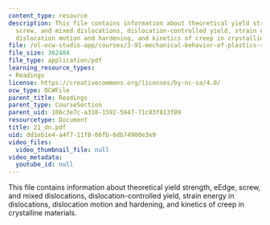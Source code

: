 ```yaml
---
content_type: resource
description: This file contains information about theoretical yield strength, eEdge,
  screw, and mixed dislocations, dislocation-controlled yield, strain energy in dislocations,
  dislocation motion and hardening, and kinetics of creep in crystalline materials.
file: /ol-ocw-studio-app/courses/3-91-mechanical-behavior-of-plastics-spring-2007/dd1eb1e4a4f711f006fb6db74900e3e9_21_dn.pdf
file_size: 362484
file_type: application/pdf
learning_resource_types:
- Readings
license: https://creativecommons.org/licenses/by-nc-sa/4.0/
ocw_type: OCWFile
parent_title: Readings
parent_type: CourseSection
parent_uid: 106c3e7c-a318-1592-5947-71c83f813f89
resourcetype: Document
title: 21_dn.pdf
uid: dd1eb1e4-a4f7-11f0-06fb-6db74900e3e9
video_files:
  video_thumbnail_file: null
video_metadata:
  youtube_id: null
---
```

This file contains information about theoretical yield strength, eEdge, screw, and mixed dislocations, dislocation-controlled yield, strain energy in dislocations, dislocation motion and hardening, and kinetics of creep in crystalline materials.